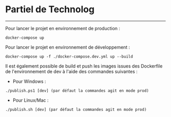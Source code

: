 # Partiel de Technolog
***

Pour lancer le projet en environnement de production :
```
docker-compose up
```

Pour lancer le projet en environnement de développement :
```
docker-compose up -f ./docker-compose.dev.yml up --build
```

Il est également possible de build et push les images issues des Dockerfile de l'environnement de dev à l'aide des commandes suivantes :
- Pour Windows :
```
./publish.ps1 [dev] (par défaut la commandes agit en mode prod)
```
- Pour Linux/Mac :
```
./publish.sh [dev] (par défaut la commandes agit en mode prod)